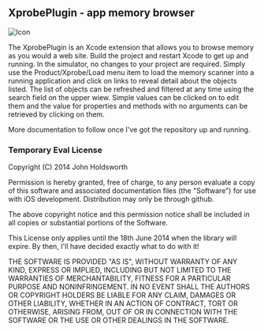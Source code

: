 ## XprobePlugin - app memory browser

![Icon](http://injectionforxcode.johnholdsworth.com/xprobe.png)

The XprobePlugin is an Xcode extension that allows you to browse memory as you would a web site.
Build the project and restart Xcode to get up and running. In the simulator, no changes to your 
project are required. Simply use the Product/Xprobe/Load menu item to load the memory scanner into
a running application and click on links to reveal detail about the objects listed. The list of 
objects can be refreshed and filtered at any time using the search field on the upper wiew.
Simple values can be clicked on to edit them and the value for properties and methods with 
no arguments can be retrieved by clicking on them.

More documentation to follow once I've got the repository up and running.

### Temporary Eval License

Copyright (C) 2014 John Holdsworth

Permission is hereby granted, free of charge, to any person evaluate a copy of this software and associated
documentation files (the "Software") for use with iOS development. Distribution may only be through github.

The above copyright notice and this permission notice shall be included in all copies or substantial 
portions of the Software.

This License only applies until the 18th June 2014 when the library will expire. By then, I'll have decided 
exactly what to do with it!

THE SOFTWARE IS PROVIDED "AS IS", WITHOUT WARRANTY OF ANY KIND, EXPRESS OR IMPLIED, INCLUDING BUT NOT 
LIMITED TO THE WARRANTIES OF MERCHANTABILITY, FITNESS FOR A PARTICULAR PURPOSE AND NONINFRINGEMENT. 
IN NO EVENT SHALL THE AUTHORS OR COPYRIGHT HOLDERS BE LIABLE FOR ANY CLAIM, DAMAGES OR OTHER LIABILITY, 
WHETHER IN AN ACTION OF CONTRACT, TORT OR OTHERWISE, ARISING FROM, OUT OF OR IN CONNECTION WITH THE 
SOFTWARE OR THE USE OR OTHER DEALINGS IN THE SOFTWARE.
